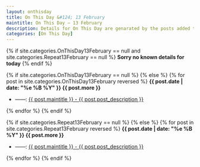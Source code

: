 ```yaml
---
layout: onthisday
title: On This Day &#124; 13 February
maintitle: On This Day — 13 February
description: Details for On This Day are genarated by the posts added to the website so the content is subject to changes/updates over time.
categories: [On This Day]
---
```


{% if site.categories.OnThisDay13February == null and site.categories.Repeat13February == null %}
<strong>Sorry no known details for today</strong>
{% endif %}

{% if site.categories.OnThisDay13February == null %}
{% else %}
{% for post in site.categories.OnThisDay13February reversed %}
<strong>{{ post.date | date: "%e %B %Y" }} {{ post.more }}</strong>
<ul>
<li> ——: <a href="{{ post.url }}">{{ post.maintitle }} - {{ post.post_description }}</a></li>
</ul>
{% endfor %}
{% endif %}

{% if site.categories.Repeat13February == null %}
{% else %}
{% for post in site.categories.Repeat13February reversed %}
<strong>{{ post.date | date: "%e %B %Y" }} {{ post.more }}</strong>
<ul>
<li> ——: <a href="{{ post.url }}">{{ post.maintitle }} - {{ post.post_description }}</a></li>
</ul>
{% endfor %}
{% endif %}
